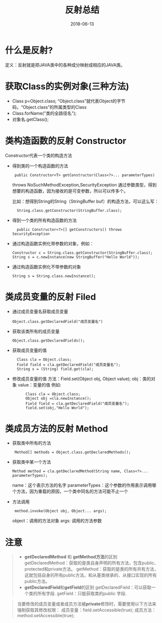 ﻿---
title: 反射总结
date: 2018-06-13
updated: 2018-06-13
tags:
- Reflect
- Class
- Object
- Filed
- Method
- Constructor
categories: Java
---

# 什么是反射?
定义：反射就是把JAVA类中的各种成分映射成相应的JAVA类。

# 获取Class的实例对象(三种方法)
-  Class p=Object.class;  “Object.class”就代表Object的字节码，“Object.class”的所属类型的Class
- Class.forName("类的全路径名");
- 对象名.getClass();

# 类构造函数的反射 Constructor
Constructor代表一个类的构造方法

- 得到类的一个构造函数的方法

       public Constructor<T> getConstructor(Class<?>... parameterTypes)  
   throws NoSuchMethodException,SecurityException
通过参数类型，得到想要的构造函数，因为接收的是可变参数，所以可以传多个。

  比如：想得到String的String（StringBuffer buf）的构造方法，可以这么写：
      
        String.class.getConstructor(StringBuffer.class);

- 得到一个类的所有构造函数的方法 
  
        public Constructor<?>[] getConstructors() throws SecurityException

- 通过构造函数实例化带参数的对象，例如：
   
      Constructor c = String.class.getConstructor(StringBuffer.class);
      String s = c.newInstance(new StringBuffer("Hello World"));
- 通过构造函数实例化不带参数的对象
  
      String s = String.class.newInstance();
# 类成员变量的反射 Filed

- 通过成员变量名获取成员变量

      Object.class.getDeclaredField("成员变量名")
- 获取该类所有的成员变量

      Object.class.getDeclaredFields();
- 获取成员变量的值
            
        Class cla = Object.class;
        Field field = cla.getDeclaredField("成员变量名");
        String s = (String) field.get(cla);
- 修改成员变量的值
方法：Field.set(Object obj, Object value);
obj：类的对象
value：变量的值
例如:

            Class cla = Object.class;
            Object obj =cla.newInstance();
            Field field = cla.getDeclaredField("成员变量名");
            field.set(obj,"Hello World");

# 类成员方法的反射 Method
- 获取类中所有的方法
 
       Method[] methods = Object.class.getDeclaredMethods();
- 获取类中某一个方法
 
      Method method = cla.getDeclaredMethod(String name, Class<?>... parameterTypes);

  name：这个表示方法的名字
parameterTypes：这个参数的作用表示调用哪个方法，因为重载的原因，一个类中同名的方法可能不止一个

- 方法调用

       method.invoke(Object obj, Object... args);
  object：调用的方法对象
args: 调用的方法参数


# 注意
>- **getDeclaredMethod** 和 **getMethod方法**的区别
getDeclaredMethod：获取的是类自身声明的所有方法，包含public、protected和private方法。
getMethod：获取的是类的所有共有方法，这就包括自身的所有public方法，和从基类继承的、从接口实现的所有public方法。
>- **getDeclaredField**和**getField**的区别
getDeclaredField：可以获取一个类的所有字段.
>getField：只能获取类的public 字段.

>当要修改的成员变量或者成员方法被**private**修饰时，需要使用以下方法来强制获取其修改权限：
 成员变量：field.setAccessible(true);
 成员方法： method.setAccessible(true);


